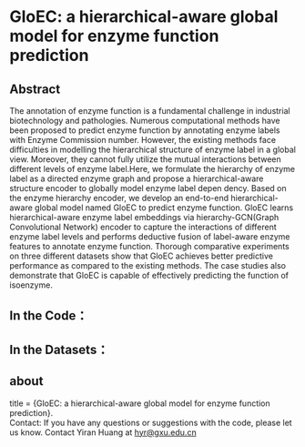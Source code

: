 # GloEC: a hierarchical-aware global model for enzyme function prediction

## Abstract
The annotation of enzyme function is a fundamental challenge in industrial biotechnology and pathologies. Numerous computational methods have been proposed to predict enzyme function by annotating enzyme labels with Enzyme Commission number. However, the existing methods face difficulties in modelling the hierarchical structure  of enzyme label in a global view. Moreover, they cannot fully utilize the mutual interactions between different levels  of enzyme label.Here, we formulate the hierarchy of enzyme label as a directed enzyme graph and propose a hierarchical-aware structure encoder to globally model enzyme label depen dency. Based on the enzyme hierarchy encoder, we develop an end-to-end hierarchical-aware global model named GloEC to predict enzyme function.  GloEC learns hierarchical-aware enzyme label embeddings via hierarchy-GCN(Graph Convolutional Network) encoder to capture the interactions of different enzyme label levels and performs deductive fusion of label-aware enzyme features to annotate enzyme function. Thorough comparative experiments on three different datasets show that GloEC achieves better predictive performance as compared to the existing methods. The case studies also demonstrate that GloEC is capable of effectively predicting the function of isoenzyme.

## In the Code：

## In the Datasets：

## about
title = {GloEC: a hierarchical-aware global model for enzyme function prediction}.
<br>Contact: If you have any questions or suggestions with the code, please let us know. Contact Yiran Huang at hyr@gxu.edu.cn

